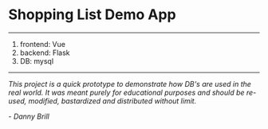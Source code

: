 # Shopping List Demo App
-------
1. frontend: Vue
2. backend: Flask
3. DB: mysql
-------
_This project is a quick prototype to demonstrate how DB's are used in the real world. It was meant purely for educational purposes and should be re-used, modified, bastardized
and distributed without limit._

\- _Danny Brill_